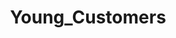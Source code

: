 ---  
schema: Young_Customers  
title: Young_Customers  
organization: Sample Department  
notes: Used in 1 lineage(s)  
resources:  
  - name: Young_Customers 
    url: abfs://system/Young_Customers 
    format : parquet  
license: None  
category:
  - Education  
maintainer: User  
maintainer_email: UserMail  
---